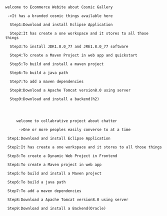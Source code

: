              
    welcome to Ecommerce Webite about Cosmic Gallery
 
     ->It has a branded cosmic things available here
 
      Step1:Download and install Eclipse Application
 
      Step2:It has create a one workspace and it stores to all those things
 
      Step3:To install JDK1.8.0_77 and JRE1.8.0_77 software
 
      Step4:To create a Maven Project in web app and quickstart
 
      Step5:To build and install a maven project
 
      Step6:To build a java path 
 
      Step7:To add a maven dependencies 
  
      Step8:Download a Apache Tomcat version8.0 using server
 
      Step9:Download and install a backend(h2) 
 
 
 
 
         welcome to collabrative project about chatter
        
          ->One or more peoples easily converse to at a time 
         
     Step1:Download and install Eclipse Application
      
     Step2:It has create a one workspace and it stores to all those things
 
     Step3:To create a Dynamic Web Project in Frontend
      
     Step4:To create a Maven project in web app
      
     Step5:To build and install a Maven project
      
     Step6:To build a java path 
      
     Step7:To add a maven dependencies 
  
     Step8:Download a Apache Tomcat version8.0 using server
      
     Step9:Download and install a Backend(Oracle) 